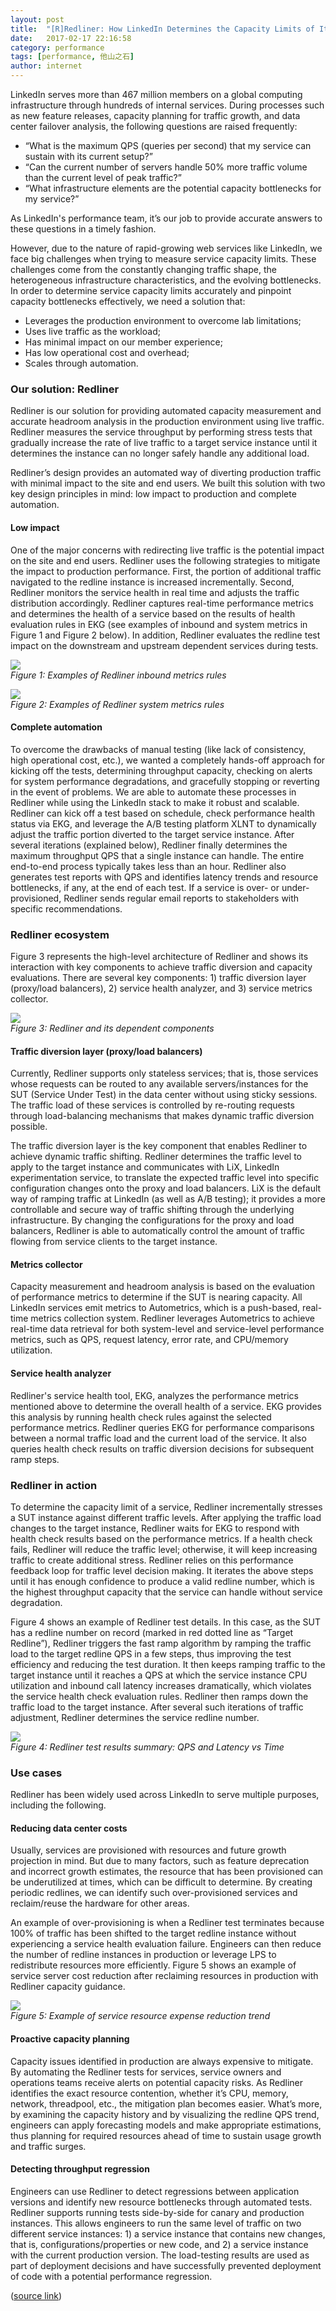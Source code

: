 ```yaml
---  
layout: post  
title:  "[R]Redliner: How LinkedIn Determines the Capacity Limits of Its Services"  
date:   2017-02-17 22:16:58  
category: performance  
tags: [performance, 他山之石]  
author: internet  
---  
```


LinkedIn serves more than 467 million members on a global computing infrastructure through hundreds of internal services. During processes such as new feature releases, capacity planning for traffic growth, and data center failover analysis, the following questions are raised frequently:  

- “What is the maximum QPS (queries per second) that my service can sustain with its current setup?”  
- “Can the current number of servers handle 50% more traffic volume than the current level of peak traffic?”  
- “What infrastructure elements are the potential capacity bottlenecks for my service?”  

As LinkedIn's performance team, it’s our job to provide accurate answers to these questions in a timely fashion.  
<!--break-->
However, due to the nature of rapid-growing web services like LinkedIn, we face big challenges when trying to measure service capacity limits. These challenges come from the constantly changing traffic shape, the heterogeneous infrastructure characteristics, and the evolving bottlenecks. In order to determine service capacity limits accurately and pinpoint capacity bottlenecks effectively, we need a solution that:  

- Leverages the production environment to overcome lab limitations;  
- Uses live traffic as the workload;  
- Has minimal impact on our member experience;  
- Has low operational cost and overhead;  
- Scales through automation.  

### Our solution: Redliner  

Redliner is our solution for providing automated capacity measurement and accurate headroom analysis in the production environment using live traffic. Redliner measures the service throughput by performing stress tests that gradually increase the rate of live traffic to a target service instance until it determines the instance can no longer safely handle any additional load.  

Redliner’s design provides an automated way of diverting production traffic with minimal impact to the site and end users. We built this solution with two key design principles in mind: low impact to production and complete automation.  

#### **Low impact**  

One of the major concerns with redirecting live traffic is the potential impact on the site and end users. Redliner uses the following strategies to mitigate the impact to production performance. First, the portion of additional traffic navigated to the redline instance is increased incrementally. Second, Redliner monitors the service health in real time and adjusts the traffic distribution accordingly. Redliner captures real-time performance metrics and determines the health of a service based on the results of health evaluation rules in EKG (see examples of inbound and system metrics in Figure 1 and Figure 2 below). In addition, Redliner evaluates the redline test impact on the downstream and upstream dependent services during tests.  

![](/image/170217_img01.jpg)  
*Figure 1: Examples of Redliner inbound metrics rules*  

![](/image/170217_img02.jpg)  
*Figure 2: Examples of Redliner system metrics rules*  

#### **Complete automation**  

To overcome the drawbacks of manual testing (like lack of consistency, high operational cost, etc.), we wanted a completely hands-off approach for kicking off the tests, determining throughput capacity, checking on alerts for system performance degradations, and gracefully stopping or reverting in the event of problems. We are able to automate these processes in Redliner while using the LinkedIn stack to make it robust and scalable. Redliner can kick off a test based on schedule, check performance health status via EKG, and leverage the A/B testing platform XLNT to dynamically adjust the traffic portion diverted to the target service instance. After several iterations (explained below), Redliner finally determines the maximum throughput QPS that a single instance can handle. The entire end-to-end process typically takes less than an hour. Redliner also generates test reports with QPS and identifies latency trends and resource bottlenecks, if any, at the end of each test. If a service is over- or under-provisioned, Redliner sends regular email reports to stakeholders with specific recommendations.  

### Redliner ecosystem  

Figure 3 represents the high-level architecture of Redliner and shows its interaction with key components to achieve traffic diversion and capacity evaluations. There are several key components: 1) traffic diversion layer (proxy/load balancers), 2) service health analyzer, and 3) service metrics collector.  

![](/image/170217_img03.jpg)  
*Figure 3: Redliner and its dependent components*  

#### **Traffic diversion layer (proxy/load balancers)**  
Currently, Redliner supports only stateless services; that is, those services whose requests can be routed to any available servers/instances for the SUT (Service Under Test) in the data center without using sticky sessions. The traffic load of these services is controlled by re-routing requests through load-balancing mechanisms that makes dynamic traffic diversion possible.  

The traffic diversion layer is the key component that enables Redliner to achieve dynamic traffic shifting. Redliner determines the traffic level to apply to the target instance and communicates with LiX, LinkedIn experimentation service, to translate the expected traffic level into specific configuration changes onto the proxy and load balancers. LiX is the default way of ramping traffic at LinkedIn (as well as A/B testing); it provides a more controllable and secure way of traffic shifting through the underlying infrastructure. By changing the configurations for the proxy and load balancers, Redliner is able to automatically control the amount of traffic flowing from service clients to the target instance.  

#### **Metrics collector**  
Capacity measurement and headroom analysis is based on the evaluation of performance metrics to determine if the SUT is nearing capacity. All LinkedIn services emit metrics to Autometrics, which is a push-based, real-time metrics collection system. Redliner leverages Autometrics to achieve real-time data retrieval for both system-level and service-level performance metrics, such as QPS, request latency, error rate, and CPU/memory utilization.  

#### **Service health analyzer**  
Redliner's service health tool, EKG, analyzes the performance metrics mentioned above to determine the overall health of a service. EKG provides this analysis by running health check rules against the selected performance metrics. Redliner queries EKG for performance comparisons between a normal traffic load and the current load of the service. It also queries health check results on traffic diversion decisions for subsequent ramp steps.  

### Redliner in action  

To determine the capacity limit of a service, Redliner incrementally stresses a SUT instance against different traffic levels. After applying the traffic load changes to the target instance, Redliner waits for EKG to respond with health check results based on the performance metrics. If a health check fails, Redliner will reduce the traffic level; otherwise, it will keep increasing traffic to create additional stress. Redliner relies on this performance feedback loop for traffic level decision making. It iterates the above steps until it has enough confidence to produce a valid redline number, which is the highest throughput capacity that the service can handle without service degradation.  

Figure 4 shows an example of Redliner test details. In this case, as the SUT has a redline number on record (marked in red dotted line as “Target Redline”), Redliner triggers the fast ramp algorithm by ramping the traffic load to the target redline QPS in a few steps, thus improving the test efficiency and reducing the test duration. It then keeps ramping traffic to the target instance until it reaches a QPS at which the service instance CPU utilization and inbound call latency increases dramatically, which violates the service health check evaluation rules. Redliner then ramps down the traffic load to the target instance. After several such iterations of traffic adjustment, Redliner determines the service redline number.  

![](/image/170217_img04.jpg)  
*Figure 4: Redliner test results summary: QPS and Latency vs Time*  

### Use cases  

Redliner has been widely used across LinkedIn to serve multiple purposes, including the following.  

#### **Reducing data center costs**  
Usually, services are provisioned with resources and future growth projection in mind. But due to many factors, such as feature deprecation and incorrect growth estimates, the resource that has been provisioned can be underutilized at times, which can be difficult to determine. By creating periodic redlines, we can identify such over-provisioned services and reclaim/reuse the hardware for other areas.  

An example of over-provisioning is when a Redliner test terminates because 100% of traffic has been shifted to the target redline instance without experiencing a service health evaluation failure. Engineers can then reduce the number of redline instances in production or leverage LPS to redistribute resources more efficiently. Figure 5 shows an example of service server cost reduction after reclaiming resources in production with Redliner capacity guidance.  

![](/image/170217_img05.jpg)  
*Figure 5: Example of service resource expense reduction trend*  

#### **Proactive capacity planning**  
Capacity issues identified in production are always expensive to mitigate. By automating the Redliner tests for services, service owners and operations teams receive alerts on potential capacity risks. As Redliner identifies the exact resource contention, whether it’s CPU, memory, network, threadpool, etc., the mitigation plan becomes easier. What’s more, by examining the capacity history and by visualizing the redline QPS trend, engineers can apply forecasting models and make appropriate estimations, thus planning for required resources ahead of time to sustain usage growth and traffic surges.  

#### **Detecting throughput regression**  
Engineers can use Redliner to detect regressions between application versions and identify new resource bottlenecks through automated tests. Redliner supports running tests side-by-side for canary and production instances. This allows engineers to run the same level of traffic on two different service instances: 1) a service instance that contains new changes, that is, configurations/properties or new code, and 2) a service instance with the current production version. The load-testing results are used as part of deployment decisions and have successfully prevented deployment of code with a potential performance regression.  
  
  
([source link](https://engineering.linkedin.com/blog/2017/02/redliner--how-linkedin-determines-the-capacity-limits-of-its-ser))